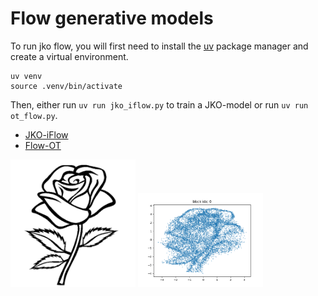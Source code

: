 # Flow generative models

To run jko flow, you will first need to install the [uv](https://github.com/astral-sh/uv) package manager and create a virtual environment. 

```
uv venv
source .venv/bin/activate
```

Then, either run `uv run jko_iflow.py` to train a JKO-model or run `uv run ot_flow.py`.

- [JKO-iFlow](https://github.com/hamrel-cxu/JKO-iFlow)
- [Flow-OT](https://github.com/hamrel-cxu/FlowOT)

<img src="./img_rose.png" alt="rose image" width="200"/>

<img src="./assets/rose.png" alt="constructed rose" width="200"/>